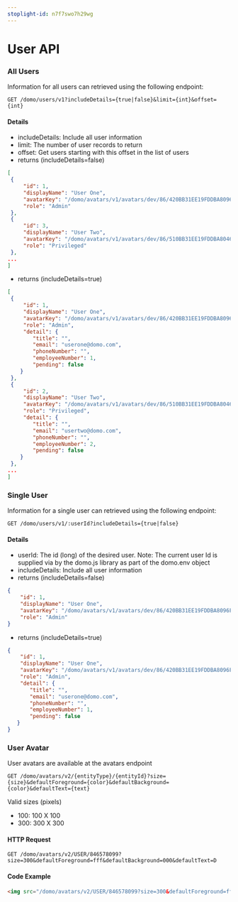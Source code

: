 ```yaml
---
stoplight-id: n7f7swo7h29wg
---
```


# User API

### All Users

Information for all users can retrieved using the following endpoint:

```text
GET /domo/users/v1?includeDetails={true|false}&limit={int}&offset={int}
```

#### Details

- includeDetails: Include all user information
- limit: The number of user records to return
- offset: Get users starting with this offset in the list of users
- returns (includeDetails=false)

```json
[
 {
     "id": 1,
     "displayName": "User One",
     "avatarKey": "/domo/avatars/v1/avatars/dev/86/420BB31EE19FDDBA8096F19ACD4C4D.jpg",
     "role": "Admin"
 },
 {
     "id": 3,
     "displayName": "User Two",
     "avatarKey": "/domo/avatars/v1/avatars/dev/86/510BB31EE19FDDBA8046F18ACD3C5D.jpg",
     "role": "Privileged"
 },
...
]
```

- returns (includeDetails=true)

```json
[
 {
     "id": 1,
     "displayName": "User One",
     "avatarKey": "/domo/avatars/v1/avatars/dev/86/420BB31EE19FDDBA8096F19ACD4C4D.jpg",
     "role": "Admin",
     "detail": {
        "title": "",
        "email": "userone@domo.com",
        "phoneNumber": "",
        "employeeNumber": 1,
        "pending": false
    }
 },
 {
     "id": 2,
     "displayName": "User Two",
     "avatarKey": "/domo/avatars/v1/avatars/dev/86/510BB31EE19FDDBA8046F18ACD3C5D.jpg",
     "role": "Privileged",
     "detail": {
        "title": "",
        "email": "usertwo@domo.com",
        "phoneNumber": "",
        "employeeNumber": 2,
        "pending": false
    }
 },
...
]
```

### Single User

Information for a single user can retrieved using the following endpoint:

```text
GET /domo/users/v1/:userId?includeDetails={true|false}
```

#### Details

- userId: The id (long) of the desired user. Note: The current user Id is supplied via by the domo.js library as part of the domo.env object
- includeDetails: Include all user information
- returns (includeDetails=false)

```json
{
    "id": 1,
    "displayName": "User One",
    "avatarKey": "/domo/avatars/v1/avatars/dev/86/420BB31EE19FDDBA8096F19ACD4C4D.jpg",
    "role": "Admin"
}
```

- returns (includeDetails=true)

```json
{
    "id": 1,
    "displayName": "User One",
    "avatarKey": "/domo/avatars/v1/avatars/dev/86/420BB31EE19FDDBA8096F19ACD4C4D.jpg",
    "role": "Admin",
    "detail": {
       "title": "",
       "email": "userone@domo.com",
       "phoneNumber": "",
       "employeeNumber": 1,
       "pending": false
   }
}
```

### User Avatar

User avatars are available at the avatars endpoint

```text
GET /domo/avatars/v2/{entityType}/{entityId}?size={size}&defaultForeground={color}&defaultBackground={color}&defaultText={text}
```

Valid sizes (pixels)
- 100: 100 X 100
- 300: 300 X 300

#### HTTP Request

```text
GET /domo/avatars/v2/USER/846578099?size=300&defaultForeground=fff&defaultBackground=000&defaultText=D
```

#### Code Example

```html
<img src="/domo/avatars/v2/USER/846578099?size=300&defaultForeground=fff&defaultBackground=000&defaultText=D" alt="User Avatar" />
```